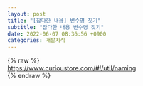 ```yaml
---  
layout: post  
title: "[잡다한 내용] 변수명 짓기"  
subtitle: "잡다한 내용 변수명 짓기"  
date: 2022-06-07 08:36:56 +0900  
categories: 개발지식  
---  
```

{% raw %}  
https://www.curioustore.com/#!/util/naming  
{% endraw %}